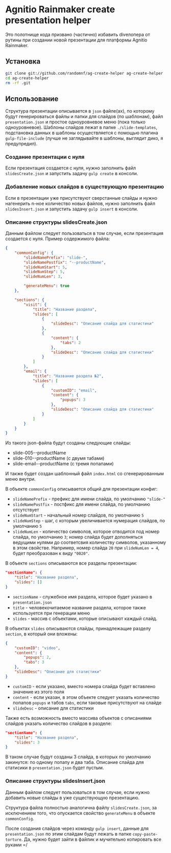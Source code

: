 # Agnitio Rainmaker create presentation helper
Это полотнище кода призвано (частично) избавить divелопера от рутины при создании новой презентации для платформы Agnitio Rainmaker.
## Установка
```bash
git clone git://github.com/randomnf/ag-create-helper ag-create-helper
cd ag-create-helper
rm -rf .git
```
## Использование
Структура презентации описывается в `json` файле(ах), по которому будут генерироваться файлы и папки для слайдов (по шаблонам), файл `presentation.json` и простое одноуровневое меню (пока только одноуровневое). Шаблоны слайдов лежат в папке `./slide-templates`, подстановка данных в шаблоны осуществляется с помощью плагина `gulp-file-include` (лучше не заглядывайте в шаблоны, выглядит дико, я предупредил).
### Создание презентации с нуля
Если презентация создается с нуля, нужно заполнить файл `slidesCreate.json` и запустить задачу `gulp create` в консоли.
### Добавление новых слайдов в существующую презентацию
Если в презентации уже присутствуют сверстанные слайды и нужно нагенерить n-ное количество новых файлов, нужно заполнить файл `slidesInsert.json` и запустить задачу `gulp insert` в консоли.
### Описание структуры slidesCreate.json
Данным файлом следует пользоваться в том случае, если презентация создается с нуля.
Пример содержимого файла:
```json
{
    "commonConfig": {
        "slideNamePrefix": "slide-",
        "slideNamePostfix": "--productName",
        "slideNumStart": 5,
        "slideNumStep": 5,
        "slideNumLen": 3,

        "generateMenu": true
    },

    "sections": {
        "visit": {
            "title": "Название раздела",
            "slides": [
                {
                    "slideDesc": "Описание слайда для статистики"
                },
                {
                    "content": {
                        "tabs": 2
                    },
                    "slideDesc": "Описание слайда для статистики"
                }
            ]
        },
        "email": {
            "title": "Название раздела №2",
            "slides": [
                {
                    "customID": "email",
                    "content": {
                        "popups": 3
                    },
                    "slideDesc": "Описание слайда для статистики"
                }
            ]
        }
    }
}
```
Из такого json-файла будут созданы следующие слайды:
- slide-005--productName
- slide-010--productName (с двумя табами)
- slide-email--productName (с тремя попапами)

И также будет создан шаблонный файл `index.html` со сгенерированным меню внутри.

В объекте `commonConfig` описывается общий для презентации конфиг:
- `slideNamePrefix` - префикс для имени слайда, по умолчанию `"slide-"`
- `slideNamePostfix` - постфикс для имени слайда, по умолчанию отсутствует
- `slideNumStart` - начальный номер слайдов, по умолчанию `5`
- `slideNumStep` - шаг, с которым увеличивается нумерация слайдов, по умолчанию `5`
- `slideNumLen` - количество символов, которое отводится под номер слайда, по умолчанию `3`; номер слайда будет дополняться ведущими нулями до соответсвия количеству символов, указанному в этом свойстве. Например, номер слайда `20` при `slideNumLen = 4`, будет преобразован к виду `"0020"`.

В объекте `sections` описываются все разделы презентации:
```json
"sectionName": {
    "title": "Название раздела",
    "slides": []
}
```
- `sectionName` - служебное имя раздела, которое будет указано в `presentation.json`
- `title` - человекочитаемое название раздела, которое также используется при генерации меню
- `slides` - массив с объектами, которые описывают каждый слайд.

В объектах `slides` описываются слайды, принадлежащие разделу `section`, в который они вложены:
```json
{
    "customID": "video",
    "content": {
        "popups": 2,
        "tabs": 3
    },
    "slideDesc": "Описание для статистики"
}
```
- `customID` - если указано, вместо номера слайда будет вставлено значение из этого поля
- `content` - если указан, в этом объекте следует указать количество попапов `popups` и табов `tabs`, если таковые присутствуют на слайде
- `slideDesc` - описание для статистики

Также есть возможность вместо массива объектов с описаниями слайдов указать количество слайдов в разделе:
```json
"sectionName": {
    "title": "Название раздела",
    "slides": 3
}
```
В таком случае будут созданы 3 слайда, в которых по умолчанию закинутся: по одному попапу и два таба. Описание слайда для статисики в `presentation.json` будет пустым.
### Описание структуры slidesInsert.json
Данным файлом следует пользоваться в том случае, если нужно добавить новые слайды в уже существующую презентацию.

Структура файла полностью аналогична файлу `slidesCreate.json`, за исключением того, что опускается свойство `generateMenu` в объекте `commonConfig`.

После создания слайдов через команду `gulp insert`, данные для `presentation.json` по этим слайдам будут лежать в папке `copy-paste-torture`. Да, нужно будет зайти в файлик и мучительно копировать все руками =/